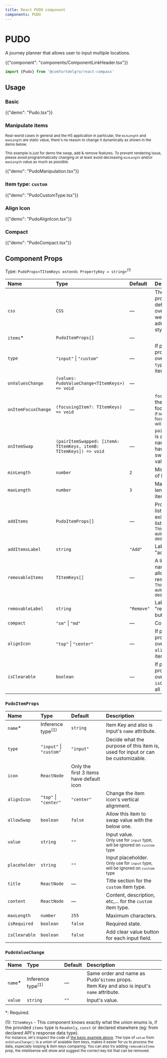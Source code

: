 ```yaml
---
title: React PUDO component
components: PUDO
---
```


# PUDO

<p class="description">A journey planner that allows user to input multiple locations.</p>

{{"component": "components/ComponentLinkHeader.tsx"}}

```jsx
import {Pudo} from '@comfortdelgro/react-compass'
```

## Usage

### Basic

{{"demo": "Pudo.tsx"}}

### Manipulate items

<small>
Real-world cases in general and the H5 application in particular, the <code>minLength</code> and <code>maxLength</code> are static value, there's no reason to change it dynamically as shown in the demo below.

This example is just for demo the swap, add & remove features. To prevent rendering issue, please avoid programmatically changing or at least avoid decreasing `minLength` and/or `maxLength` value as much as possible.
</small>

{{"demo": "PudoManipulation.tsx"}}

### Item type: `custom`

{{"demo": "PudoCustomType.tsx"}}

### Align Icon

{{"demo": "PudoAlignIcon.tsx"}}

### Compact

{{"demo": "PudoCompact.tsx"}}

## Component Props

Type: `PudoProps<TItemKeys extends PropertyKey = string>`<sup>(1)</sup>

| Name                | Type                                                              | Default    | Description                                                                                                                 |
| :------------------ | :---------------------------------------------------------------- | :--------- | :-------------------------------------------------------------------------------------------------------------------------- |
| `css`               | `CSS`                                                             | —          | The system prop that allows defining system overrides as well as additional CSS styles.                                     |
| `items`\*           | `PudoItemProps[]`                                                 | —          |                                                                                                                             |
| `type`              | `"input"` \| `"custom"`                                           | —          | If provided, this prop will override the `type` of all items.                                                               |
| `onValuesChange`    | `(values: PudoValueChange<TItemKeys>) => void`                    | —          |                                                                                                                             |
| `onItemFocusChange` | `(focusingItem?: TItemKeys) => void`                              | —          | `focusingItem` is the name of the focused item.<br/><small>If no items are focusing, the value will be `undefined`.</small> |
| `onItemSwap`        | `(pairItemSwapped: [itemA: TItemKeys, itemB: TItemKeys]) => void` | —          | `pairItemSwapped` is a pair of item names that have just swapped their values.                                              |
| `minLength`         | `number`                                                          | `2`        | Minimum length of list items.                                                                                               |
| `maxLength`         | `number`                                                          | `3`        | Maximum length of list items.                                                                                               |
| `addItems`          | `PudoItemProps[]`                                                 | —          | Provide a items list to add to the existing item list.<br/><small>This list will be automatically deduplicated.</small>     |
| `addItemsLabel`     | `string`                                                          | `"Add"`    | Label for the "add" button.                                                                                                 |
| `removableItems`    | `TItemKeys[]`                                                     | —          | A list of item name that allowed to remove.<br/><small>This list will be automatically deduplicated.</small>                |
| `removableLabel`    | `string`                                                          | `"Remove"` | Label for the "remove" button.                                                                                              |
| `compact`           | `"sm"` \| `"md"`                                                  | —          | Compact size                                                                                                                |
| `alignIcon`         | `"top"` \| `"center"`                                             | —          | If provided, this prop will override the `alignIcon` of all items.                                                          |
| `isClearable`       | `boolean`                                                         | —          | If provided, this prop will override the `isClearable` of all items.                                                        |

### `PudoItemProps`

| Name          | Type                         | Default                                  | Description                                                                                       |
| :------------ | :--------------------------- | :--------------------------------------- | :------------------------------------------------------------------------------------------------ |
| `name`\*      | Inference type<sup>(1)</sup> | `string`                                 | Item Key and also is input's `name` attribute.                                                    |
| `type`        | `"input"` \| `"custom"`      | `"input"`                                | Decide what the purpose of this item is, used for input or can be customizable.                   |
| `icon`        | `ReactNode`                  | Only the first 3 items have default icon |                                                                                                   |
| `alignIcon`   | `"top"` \| `"center"`        | `"center"`                               | Change the item icon's vertical alignment.                                                        |
| `allowSwap`   | `boolean`                    | `false`                                  | Allow this item to swap value with the below one.                                                 |
| `value`       | `string`                     | `""`                                     | Input value.<br/><small>Only use for `input` type, will be ignored on `custom` type</small>       |
| `placeholder` | `string`                     | `"" `                                    | Input placeholder.<br/><small>Only use for `input` type, will be ignored on `custom` type</small> |
| `title`       | `ReactNode`                  | —                                        | Title section for the `custom` item type.                                                         |
| `content`     | `ReactNode`                  | —                                        | Content, description, etc,... for the `custom` item type.                                         |
| `maxLength`   | `number`                     | `255`                                    | Maximum characters.                                                                               |
| `isRequired`  | `boolean`                    | `false`                                  | Required state.                                                                                   |
| `isClearable` | `boolean`                    | `false`                                  | Add clear value button for each input field.                                                      |

### `PudoValueChange`

| Name     | Type                         | Default | Description                                                                                    |
| :------- | :--------------------------- | :------ | :--------------------------------------------------------------------------------------------- |
| `name`\* | Inference type<sup>(1)</sup> | —       | Same order and name as Pudo's`items` props.<br/>Item Key and also is input's `name` attribute. |
| `value`  | `string`                     | `""`    | Input's value.                                                                                 |

\*: Required.

(1): `TItemKeys` - This component knows exactly what the union enums is, if the provided `items` type is `Readonly`, `const` or declared elsewhere (eg: from declared API's response data type).<br/>
<small>For instance, let's inspect the code of <a href="#basic">the basic example above</a>. The type of `value` from `onValuesChange()` is a union of avaiable item keys, makes it easier for us to process the data, especially looping & item keys comparing.
You can also try adding `removableItems` prop, the intellisense will show and suggest the correct key list that can be removed.</small>
